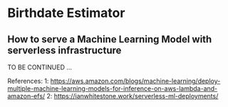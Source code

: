 # Birthdate Estimator
## How to serve a Machine Learning Model with serverless infrastructure

TO BE CONTINUED ...

References:
1: https://aws.amazon.com/blogs/machine-learning/deploy-multiple-machine-learning-models-for-inference-on-aws-lambda-and-amazon-efs/
2: https://ianwhitestone.work/serverless-ml-deployments/
